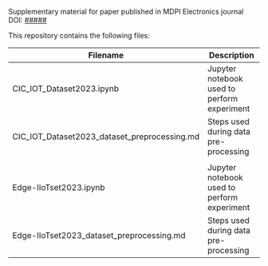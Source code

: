 Supplementary material for paper published in MDPI Electronics journal DOI: [#####](https://doi.org/10.3390/electronics13071391)

This repository contains the following files:

| Filename  | Description |
| ------------- | ------------- |
| CIC_IOT_Dataset2023.ipynb                    | Jupyter notebook used to perform experiment   |
| CIC_IOT_Dataset2023_dataset_preprocessing.md | Steps used during data pre-processing  |
| | |
| Edge-IIoTset2023.ipynb                       | Jupyter notebook used to perform experiment  |
| Edge-IIoTset2023_dataset_preprocessing.md    | Steps used during data pre-processing  |
